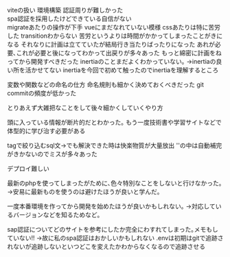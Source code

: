 viteの扱い
環境構築
認証周りが難しかった  
spa認証を採用したけどできている自信がない  
migrateあたりの操作が下手
vueにまだなれていない模様
cssあたりは特に苦労した
transitionわからない
苦労というよりは時間がかかってしまったことがきになる
それなりに計画は立てていたが結局行き当たりばったりになった
あれが必要､これが必要と後になってわかって出戻りが多々あった
もっと綿密に計画をねってから開発すべきだった
inertiaのことまだよくわかっていない｡
->inertiaの良い所を活かせてない
inertiaを今回で初めて触ったのでinertiaを理解するところ

変数や関数などの命名の仕方
命名規則も細かく決めておくべきだった
git commitの頻度が低かった

とりあえず大雑把なことをして後々細かくしていくやり方

頭に入っている情報が断片的だとわかった｡
もう一度技術書や学習サイトなどで体型的に学び治す必要がある

tagで絞り込むsql文->でも解決できた時は快楽物質が大量放出
''の中は自動補完がきかないのでミスが多々あった

デプロイ難しい

最新のphpを使ってしまったがために､色々特別なことをしないと行けなかった｡
->安易に最新ものを使うのは避けたほうが良いと学んだ｡

一度本番環境を作ってから開発を始めたほうが良いかもしれない｡
->対応しているバージョンなどを知るためなど｡

sap認証についてどのサイトを参考にしたか完全にわすれてしまった｡メモもしていない!!
->故に私のspa認証はおかしいかもしれない
.envは初期はgitで追跡されないが追跡しないといつどこを変えたかわからなくなるので追跡させる
